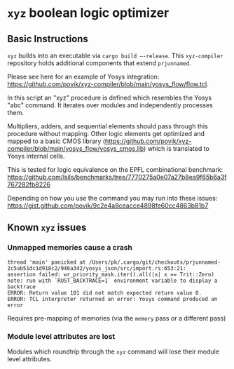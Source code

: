 # `xyz` boolean logic optimizer

## Basic Instructions

`xyz` builds into an executable via `cargo build —-release`. This `xyz-compiler` repository holds additional components that extend `prjunnamed`.

Please see here for an example of Yosys integration: https://github.com/povik/xyz-compiler/blob/main/yosys_flow/flow.tcl.

In this script an "xyz" procedure is defined which resembles the Yosys "abc" command. It iterates over modules and independently processes them.

Multipliers, adders, and sequential elements should pass through this procedure without mapping. Other logic elements get optimized and mapped to a basic CMOS library (https://github.com/povik/xyz-compiler/blob/main/yosys_flow/yosys_cmos.lib) which is translated to Yosys internal cells.

This is tested for logic equivalence on the EPFL combinational benchmark: https://github.com/lsils/benchmarks/tree/7770275a0e07a27b8ea9f65b6a3f767282fb8226

Depending on how you use the command you may run into these issues: https://gist.github.com/povik/9c2e4a8ceacce4898fe60cc4863b81b7

## Known `xyz` issues

### Unmapped memories cause a crash

```
thread 'main' panicked at /Users/pk/.cargo/git/checkouts/prjunnamed-2c5ab51dc1d918c2/946a342/yosys_json/src/import.rs:653:21:
assertion failed: wr_priority_mask.iter().all(|x| x == Trit::Zero)
note: run with `RUST_BACKTRACE=1` environment variable to display a backtrace
ERROR: Return value 101 did not match expected return value 0.
ERROR: TCL interpreter returned an error: Yosys command produced an error
```

Requires pre-mapping of memories (via the `memory` pass or a different pass)

### Module level attributes are lost

Modules which roundtrip through the `xyz` command will lose their module level attributes.
